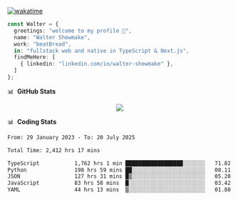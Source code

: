 [![wakatime](https://wakatime.com/badge/user/633611a5-2410-4a66-96ad-ce6a6df384d0.svg)](https://wakatime.com/@633611a5-2410-4a66-96ad-ce6a6df384d0)

```ts
const Walter = {
  greetings: "welcome to my profile 👋",
  name: "Walter Shewmake",
  work: "beatBread",
  in: "fullstack web and native in TypeScript & Next.js",
  findMeHere: [
    { linkedin: "linkedin.com/in/walter-shewmake" },
  ]
};
```

📊 &nbsp;**GitHub Stats**

<p align="center">
<img src="https://streak-stats.demolab.com?user=waltershewmake&theme=monokai&short_numbers=true)](https://git.io/streak-stats" />
</p>

📊 &nbsp;**Coding Stats**

<!--![Wwakatime stats](https://github-readme-stats.vercel.app/api/wakatime?username=waltershewmake&hide_title=true&hide_border=true&langs_count=5&bg_color=00000000&text_color=777)-->


<!--START_SECTION:waka-->

```txt
From: 29 January 2023 - To: 20 July 2025

Total Time: 2,412 hrs 17 mins

TypeScript           1,762 hrs 1 min ██████████████████░░░░░░░   71.82 %
Python               198 hrs 59 mins ██░░░░░░░░░░░░░░░░░░░░░░░   08.11 %
JSON                 127 hrs 31 mins █▒░░░░░░░░░░░░░░░░░░░░░░░   05.20 %
JavaScript           83 hrs 58 mins  █░░░░░░░░░░░░░░░░░░░░░░░░   03.42 %
YAML                 44 hrs 13 mins  ▒░░░░░░░░░░░░░░░░░░░░░░░░   01.80 %
```

<!--END_SECTION:waka-->
